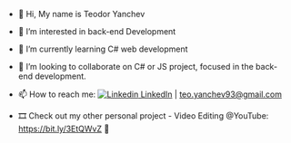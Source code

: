 - 👋 Hi, My name is Teodor Yanchev
- 👀 I’m interested in back-end Development
- 🌱 I’m currently learning C# web development
- 💞️ I’m looking to collaborate on C# or JS project, focused in the back-end development.
- 📫 How to reach me: [![Linkedin](https://i.sstatic.net/gVE0j.png) LinkedIn](https://www.linkedin.com/in/teo-yanchev/) | teo.yanchev93@gmail.com


- 🎞 Check out my other personal project - Video Editing @YouTube: https://bit.ly/3EtQWvZ 👀 
<!---
yanchev93/yanchev93 is a ✨ special ✨ repository because its `README.md` (this file) appears on your GitHub profile.
You can click the Preview link to take a look at your changes.
--->
